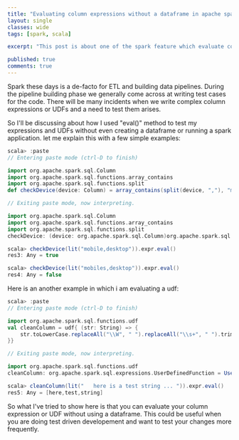 ```yaml
---
title: "Evaluating column expressions without a dataframe in apache spark"
layout: single
classes: wide
tags: [spark, scala]

excerpt: "This post is about one of the spark feature which evaluate column expressions without a dataframe"

published: true
comments: true
---
```

Spark these days is a de-facto for ETL and building data pipelines. During the pipeline building phase we generally come across at writing test cases for the code. 
There will be many incidents when we write complex column expressions or UDFs and a need to test them arises. 

So I'll be discussing about how I used "eval()" method to test my expressions and UDFs without even creating a dataframe or running a spark application.
let me explain this with a few simple examples:

```scala
scala> :paste
// Entering paste mode (ctrl-D to finish)

import org.apache.spark.sql.Column
import org.apache.spark.sql.functions.array_contains
import org.apache.spark.sql.functions.split
def checkDevice(device: Column) = array_contains(split(device, ","), "mobile")

// Exiting paste mode, now interpreting.

import org.apache.spark.sql.Column
import org.apache.spark.sql.functions.array_contains
import org.apache.spark.sql.functions.split
checkDevice: (device: org.apache.spark.sql.Column)org.apache.spark.sql.Column

scala> checkDevice(lit("mobile,desktop")).expr.eval()
res3: Any = true

scala> checkDevice(lit("mobiles,desktop")).expr.eval()
res4: Any = false
```


Here is an another example in which i am evaluating a udf:

```scala
scala> :paste
// Entering paste mode (ctrl-D to finish)

import org.apache.spark.sql.functions.udf
val cleanColumn = udf{ (str: String) => {
    str.toLowerCase.replaceAll("\\W", " ").replaceAll("\\s+", " ").trim.split(" ").filter(w => w.size > 2).distinct
}}

// Exiting paste mode, now interpreting.

import org.apache.spark.sql.functions.udf
cleanColumn: org.apache.spark.sql.expressions.UserDefinedFunction = UserDefinedFunction(<function1>,ArrayType(StringType,true),Some(List(StringType)))

scala> cleanColumn(lit("   here is a test string ... ")).expr.eval()
res5: Any = [here,test,string]
```

So what I've tried to show here is that you can evaluate your column expression or UDF without using a dataframe. This could be useful when you are doing test driven developement and want to test your changes more frequently.

